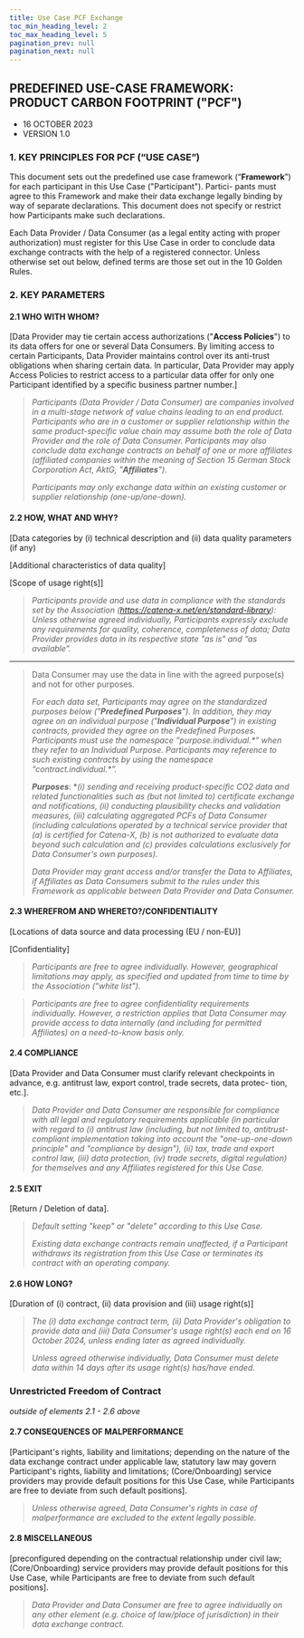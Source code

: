 ```yaml
---
title: Use Case PCF Exchange
toc_min_heading_level: 2
toc_max_heading_level: 5
pagination_prev: null
pagination_next: null
---
```


## PREDEFINED USE-CASE FRAMEWORK: PRODUCT CARBON FOOTPRINT ("PCF")

- 16 OCTOBER 2023
- VERSION 1.0

### 1. KEY PRINCIPLES FOR PCF (“USE CASE”)

This document sets out the predefined use case framework (“**Framework**”) for each participant in this Use Case ("Participant"). Partici- pants must agree to this Framework and make their data exchange legally binding by way of separate declarations. This document does not specify or restrict how Participants make such declarations.

Each Data Provider / Data Consumer (as a legal entity acting with proper authorization) must register for this Use Case in order to conclude data exchange contracts with the help of a registered connector.
Unless otherwise set out below, defined terms are those set out in the 10 Golden Rules.

### 2. KEY PARAMETERS

#### 2.1 WHO WITH WHOM?

[Data Provider may tie certain access authorizations ("**Access Policies**") to its data offers for one or several Data Consumers. By limiting access to certain Participants, Data Provider maintains control over its anti-trust obligations when sharing certain data. In particular, Data Provider may apply Access Policies to restrict access to a particular data offer for only one Participant identified by a specific business partner number.]

> *Participants (Data Provider / Data Consumer) are companies involved in a multi-stage network of value chains leading to an end product. Participants who are in a customer or supplier relationship within the same product-specific value chain may assume both the role of Data Provider and the role of Data Consumer. Participants may also conclude data exchange contracts on behalf of one or more affiliates (affiliated companies within the meaning of Section 15 German Stock Corporation Act, AktG, "**Affiliates**")*.
>
> *Participants may only exchange data within an existing customer or supplier relationship (one-up/one-down).*

#### 2.2 HOW, WHAT AND WHY?

[Data categories by (i) technical description and (ii) data quality parameters (if any)

[Additional characteristics of data quality]

[Scope of usage right(s]]

> *Participants provide and use data in compliance with the standards set by the Association (https://catena-x.net/en/standard-library): Unless otherwise agreed individually, Participants expressly exclude any requirements for quality, coherence, completeness of data; Data Provider provides data in its respective state "as is" and “as available”.*

---

> Data Consumer may use the data in line with the agreed purpose(s) and not for other purposes.
>
> *For each data set, Participants may agree on the standardized purposes below ("**Predefined Purposes**"). In addition, they may agree on an individual purpose ("**Individual Purpose**") in existing contracts, provided they agree on the Predefined Purposes. Participants must use the namespace “purpose.individual.\*” when they refer to an Individual Purpose. Participants may reference to such existing contracts by using the namespace “contract.individual.\*”.*
>
> ***Purposes***: **(i) sending and receiving product-specific CO2 data and related functionalities such as (but not limited to) certificate exchange and notifications, (ii) conducting plausibility checks and validation measures, (iii) calculating aggregated PCFs of Data Consumer (including calculations operated by a technical service provider that (a) is certified for Catena-X, (b) is not authorized to evaluate data beyond such calculation and (c) provides calculations exclusively for Data Consumer's own purposes).*
>
> *Data Provider may grant access and/or transfer the Data to Affiliates, if Affiliates as Data Consumers submit to the rules under this Framework as applicable between Data Provider and Data Consumer.*

#### 2.3 WHEREFROM AND WHERETO?/CONFIDENTIALITY

[Locations of data source and data processing (EU / non-EU)]

[Confidentiality]

> *Participants are free to agree individually. However, geographical limitations may apply, as specified and updated from time to time by the Association ("white list").*

> *Participants are free to agree confidentiality requirements individually. However, a restriction applies that Data Consumer may provide access to data internally (and including for permitted Affiliates) on a need-to-know basis only.*

#### 2.4 COMPLIANCE

[Data Provider and Data Consumer must clarify relevant checkpoints in advance, e.g. antitrust law, export control, trade secrets, data protec- tion, etc.].

> *Data Provider and Data Consumer are responsible for compliance with all legal and regulatory requirements applicable (in particular with regard to (i) antitrust law (including, but not limited to, antitrust-compliant implementation taking into account the "one-up-one-down principle" and "compliance by design"), (ii) tax, trade and export control law, (iii) data protection, (iv) trade secrets, digital regulation) for themselves and any Affiliates registered for this Use Case.*

#### 2.5 EXIT

[Return / Deletion of data].

> *Default setting "keep" or "delete" according to this Use Case.*
>
> *Existing data exchange contracts remain unaffected, if a Participant withdraws its registration from this Use Case or terminates its contract with an operating company.*

#### 2.6 HOW LONG?

[Duration of (i) contract, (ii) data provision and (iii) usage right(s)]

> *The (i) data exchange contract term, (ii) Data Provider's obligation to provide data and (iii) Data Consumer's usage right(s) each end on 16 October 2024, unless ending later as agreed individually.*
>
> *Unless agreed otherwise individually, Data Consumer must delete data within 14 days after its usage right(s) has/have ended.*

### Unrestricted Freedom of Contract

*outside of elements 2.1 - 2.6 above*

#### 2.7 CONSEQUENCES OF MALPERFORMANCE

[Participant's rights, liability and limitations; depending on the nature of the data exchange contract under applicable law, statutory law may govern Participant's rights, liability and limitations; (Core/Onboarding) service providers may provide default positions for this Use Case, while Participants are free to deviate from such default positions].

> *Unless otherwise agreed, Data Consumer's rights in case of malperformance are excluded to the extent legally possible.*

#### 2.8 MISCELLANEOUS

[preconfigured depending on the contractual relationship under civil law; (Core/Onboarding) service providers may provide default positions for this Use Case, while Participants are free to deviate from such default positions].

> *Data Provider and Data Consumer are free to agree individually on any other element (e.g. choice of law/place of jurisdiction) in their data exchange contract.*
